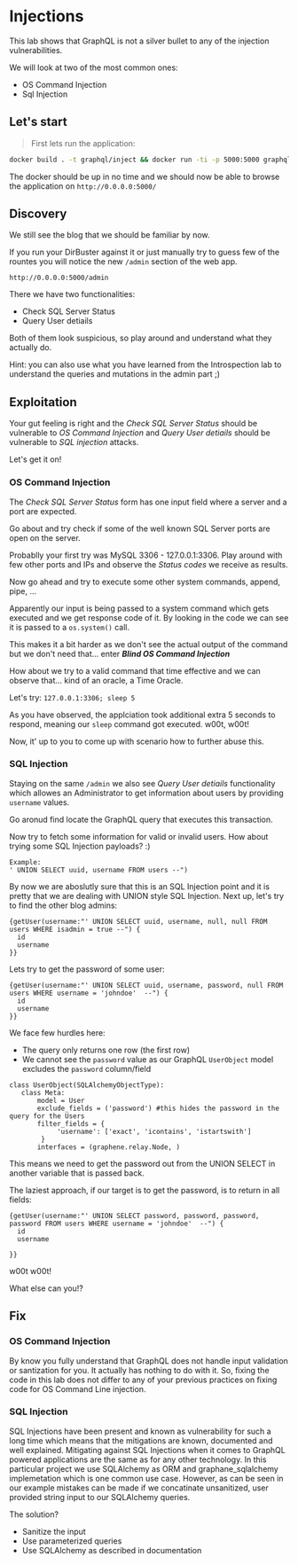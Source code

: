# Injections 

This lab shows that GraphQL is not a silver bullet to any of the injection vulnerabilities.

We will look at two of the most common ones:

* OS Command Injection
* Sql Injection

## Let's start
> First lets run the application:


```sh
docker build . -t graphql/inject && docker run -ti -p 5000:5000 graphql/inject
```

The docker should be up in no time and we should now be able to browse the application on `http://0.0.0.0:5000/`

## Discovery

We still see the blog that we should be familiar by now. 

If you run your DirBuster against it or just manually try to guess few of the rountes you will notice the new `/admin` section of the web app.

```
http://0.0.0.0:5000/admin

```
There we have two functionalities:

 * Check SQL Server Status
 * Query User detiails

Both of them look suspicious, so play around and understand what they actually do.

Hint: you can also use what you have learned from the Introspection lab to understand the queries and mutations in the admin part ;)


## Exploitation

Your gut feeling is right and the *Check SQL Server Status* should be vulnerable to *OS Command Injection* and *Query User detiails* should be vulnerable to *SQL injection* attacks.

Let's get it on!

### OS Command Injection
The *Check SQL Server Status* form has one input field where a server and a port are expected.

Go about and try check if some of the well known SQL Server ports are open on the server. 

Probablly your first try was MySQL 3306 - 127.0.0.1:3306. Play around with few other ports and IPs and observe the *Status codes* we receive as results.

Now go ahead and try to execute some other system commands, append, pipe, ...

Apparently our input is being passed to a system command which gets executed and we get response code of it. By looking in the code we can see it is passed to a `os.system()` call.

This makes it a bit harder as we don't see the actual output of the command but we don't need that... enter ***Blind OS Command Injection***

How about we try to a valid command that time effective and we can observe that... kind of an oracle, a Time Oracle.

Let's try: `127.0.0.1:3306; sleep 5`

As you have observed, the applciation took additional extra 5 seconds to respond, meaning our `sleep` command got executed. w00t, w00t!

Now, it' up to you to come up with scenario how to further abuse this.

### SQL Injection
Staying on the same `/admin` we also see *Query User detiails* functionality which allowes an Administrator to get information about users by providing `username` values.

Go aronud find locate the GraphQL query that executes this transaction. 

Now try to fetch some information for valid or invalid users. How about trying some SQL Injection payloads? :)


```
Example:
' UNION SELECT uuid, username FROM users --")
```

By now we are aboslutly sure that this is an SQL Injection point and it is pretty that we are dealing with UNION style SQL Injection. 
Next up, let's try to find the other blog admins:
```
{getUser(username:"' UNION SELECT uuid, username, null, null FROM users WHERE isadmin = true --") {
  id
  username
}}
```

Lets try to get the password of some user:
```
{getUser(username:"' UNION SELECT uuid, username, password, null FROM users WHERE username = 'johndoe'  --") {
  id
  username
}}
```

We face few hurdles here:
  * The query only returns one row (the first row)
  * We cannot see the `password` value as our GraphQL `UserObject` model excludes the `password` column/field
  ```
  class UserObject(SQLAlchemyObjectType):
     class Meta:
         model = User
         exclude_fields = ('password') #this hides the password in the query for the Users
         filter_fields = {
              'username': ['exact', 'icontains', 'istartswith']
          }
         interfaces = (graphene.relay.Node, )
  ```


This means we need to get the password out from the UNION SELECT in another variable that is passed back.

The laziest approach, if our target is to get the password, is to return in all fields:
```
{getUser(username:"' UNION SELECT password, password, password, password FROM users WHERE username = 'johndoe'  --") {
  id
  username
  
}}
```

w00t w00t!

What else can you!?


## Fix

### OS Command Injection
By know you fully understand that GraphQL does not handle input validation or santization for you. It actually has nothing to do with it. So, fixing the code in this lab does not differ to any of your previous practices on fixing code for OS Command Line injection.

### SQL Injection
SQL Injections have been present and known as vulnerability for such a long time which means that the mitigations are known, documented and well explained. Mitigating against SQL Injections when it comes to GraphQL powered applications are the same as for any other technology.
In this particular project we use SQLAlchemy as ORM and graphane_sqlalchemy implemetation which is one common use case. However, as can be seen in our example mistakes can be made if we concatinate unsanitized, user provided string input to our SQLAlchemy queries.

The solution? 
 * Sanitize the input
 * Use parameterized queries
 * Use SQLAlchemy as described in documentation


